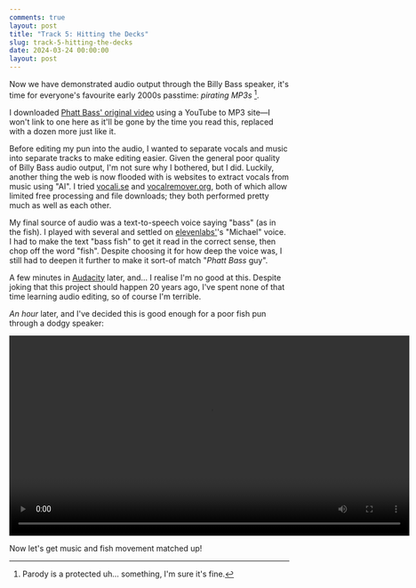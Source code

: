 ```yaml
---
comments: true
layout: post
title: "Track 5: Hitting the Decks"
slug: track-5-hitting-the-decks
date: 2024-03-24 00:00:00
layout: post
---
```


Now we have demonstrated audio output through the Billy Bass speaker, it's time for everyone's favourite early 2000s passtime: *pirating MP3s* [^1].

I downloaded [Phatt Bass' original video](https://www.youtube.com/watch?v=Ca-r-U5ybx4&pp=ygUYd2FycCBicm90aGVycyBwaGF0dCBiYXNz) using a YouTube to MP3 site&mdash;I won't link to one here as it'll be gone by the time you read this, replaced with a dozen more just like it.

Before editing my pun into the audio, I wanted to separate vocals and music into separate tracks to make editing easier. Given the general poor quality of Billy Bass audio output, I'm not sure why I bothered, but I did. Luckily, another thing the web is now flooded with is websites to extract vocals from music using "AI". I tried [vocali.se](https://vocali.se/) and [vocalremover.org](https://vocalremover.org/), both of which allow limited free processing and file downloads; they both performed pretty much as well as each other.

My final source of audio was a text-to-speech voice saying "bass" (as in the fish). I played with several and settled on [elevenlabs'](https://elevenlabs.io/)'s "Michael" voice. I had to make the text "bass fish" to get it read in the correct sense, then chop off the word "fish". Despite choosing it for how deep the voice was, I still had to deepen it further to make it sort-of match "*Phatt Bass* guy".

A few minutes in [Audacity](https://www.audacityteam.org/) later, and... I realise I'm no good at this. Despite joking that this project should happen 20 years ago, I've spent none of that time learning audio editing, so of course I'm terrible.

*An hour* later, and I've decided this is good enough for a poor fish pun through a dodgy speaker:

<center><video width="720" controls><source src="https://video.ianrenton.com/phattbass/audacity-phattbass.webm" type="video/webm"></video></center>

Now let's get music and fish movement matched up!

[^1]: Parody is a protected uh... something, I'm sure it's fine.

